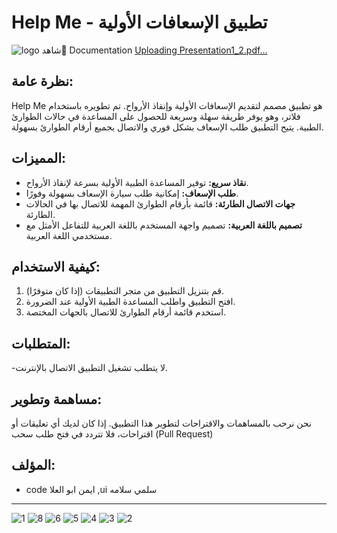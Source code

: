 # Help Me - تطبيق الإسعافات الأولية

![logo](https://github.com/aymanaboelela/Help-Me-App/assets/142680481/61e464b0-3480-4f85-8054-be1dc1023504)
شاهد  ِDocumentation  [Uploading Presentation1_2.pdf…]()



## نظرة عامة:
Help Me هو تطبيق مصمم لتقديم الإسعافات الأولية وإنقاذ الأرواح. تم تطويره باستخدام فلاتر، وهو يوفر طريقة سهلة وسريعة للحصول على المساعدة في حالات الطوارئ الطبية. يتيح التطبيق طلب الإسعاف بشكل فوري والاتصال بجميع أرقام الطوارئ بسهولة.

## المميزات:
- **نقاذ سريع:** توفير المساعدة الطبية الأولية بسرعة لإنقاذ الأرواح.
- **طلب الإسعاف:** إمكانية طلب سيارة الإسعاف بسهولة وفورًا.
- **جهات الاتصال الطارئة:** قائمة بأرقام الطوارئ المهمة للاتصال بها في الحالات الطارئة.
- **تصميم باللغة العربية:** تصميم واجهة المستخدم باللغة العربية للتفاعل الأمثل مع مستخدمي اللغة العربية.

## كيفية الاستخدام:
1. قم بتنزيل التطبيق من متجر التطبيقات (إذا كان متوفرًا).
2. افتح التطبيق واطلب المساعدة الطبية الأولية عند الضرورة.
3. استخدم قائمة أرقام الطوارئ للاتصال بالجهات المختصة.

## المتطلبات:
-لا يتطلب تشغيل التطبيق الاتصال بالإنترنت.

## مساهمة وتطوير:
نحن نرحب بالمساهمات والاقتراحات لتطوير هذا التطبيق. إذا كان لديك أي تعليقات أو اقتراحات، فلا تتردد في فتح طلب سحب (Pull Request) 

## المؤلف:
- code ايمن ابو العلا ,ui سلمي سلامه 


---
![1](https://github.com/aymanaboelela/Help-Me-App/assets/142680481/4288a42e-ebbb-4371-ac50-872375dfde8e)
![8](https://github.com/aymanaboelela/Help-Me-App/assets/142680481/63286be5-2a32-4d5b-8166-89ed74b704f1)
![6](https://github.com/aymanaboelela/Help-Me-App/assets/142680481/9555e3d8-ec42-46c7-935a-dc95ff3d8bc4)
![5](https://github.com/aymanaboelela/Help-Me-App/assets/142680481/4ecd4451-354e-46ee-919b-5a463f908cc2)
![4](https://github.com/aymanaboelela/Help-Me-App/assets/142680481/6c1a78a1-35e9-451d-aa4b-aa8aea56b2e4)
![3](https://github.com/aymanaboelela/Help-Me-App/assets/142680481/19e605e2-b53d-432d-9121-52327a06e42c)
![2](https://github.com/aymanaboelela/Help-Me-App/assets/142680481/027f937c-994d-4441-8fdc-a128069c5e8d)

